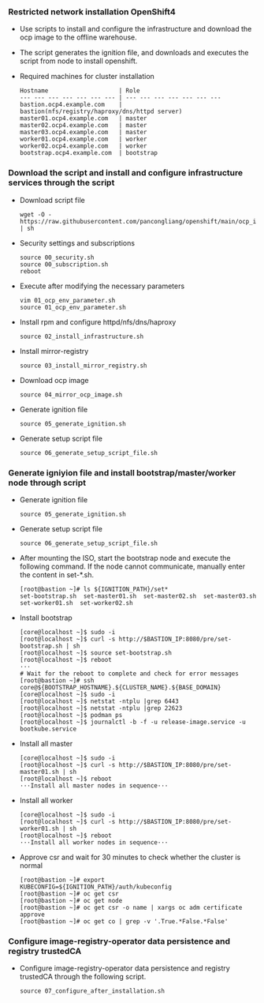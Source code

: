 ### Restricted network installation OpenShift4
* Use scripts to install and configure the infrastructure and download the ocp image to the offline warehouse.
* The script generates the ignition file, and downloads and executes the script from node to install openshift.

* Required machines for cluster installation
  ~~~
  Hostname                    | Role
  --- --- --- --- --- --- --- | --- --- --- --- --- --- --- 
  bastion.ocp4.example.com    | bastion(nfs/registry/haproxy/dns/httpd server)
  master01.ocp4.example.com   | master 
  master02.ocp4.example.com   | master
  master03.ocp4.example.com   | master
  worker01.ocp4.example.com   | worker
  worker02.ocp4.example.com   | worker
  bootstrap.ocp4.example.com  | bootstrap
  ~~~

### Download the script and install and configure infrastructure services through the script

* Download script file
  ~~~
  wget -O - https://raw.githubusercontent.com/pancongliang/openshift/main/ocp_install/00_download_scripts.sh | sh
  ~~~

* Security settings and subscriptions
  ~~~
  source 00_security.sh
  source 00_subscription.sh
  reboot
  ~~~

* Execute after modifying the necessary parameters
  ~~~
  vim 01_ocp_env_parameter.sh
  source 01_ocp_env_parameter.sh
  ~~~

* Install rpm and configure httpd/nfs/dns/haproxy
  ~~~
  source 02_install_infrastructure.sh
  ~~~

* Install mirror-registry
  ~~~
  source 03_install_mirror_registry.sh
  ~~~

* Download ocp image
  ~~~
  source 04_mirror_ocp_image.sh
  ~~~

* Generate ignition file
  ~~~
  source 05_generate_ignition.sh
  ~~~

* Generate setup script file
  ~~~
  source 06_generate_setup_script_file.sh
  ~~~

### Generate igniyion file and install bootstrap/master/worker node through script

* Generate ignition file
  ~~~
  source 05_generate_ignition.sh
  ~~~
  
* Generate setup script file
  ~~~
  source 06_generate_setup_script_file.sh
  ~~~

* After mounting the ISO, start the bootstrap node and execute the following command.
  If the node cannot communicate, manually enter the content in set-*.sh.
  ~~~
  [root@bastion ~]# ls ${IGNITION_PATH}/set*
  set-bootstrap.sh  set-master01.sh  set-master02.sh  set-master03.sh  set-worker01.sh  set-worker02.sh
  ~~~

* Install bootstrap
  ~~~
  [core@localhost ~]$ sudo -i
  [root@localhost ~]$ curl -s http://$BASTION_IP:8080/pre/set-bootstrap.sh | sh
  [root@localhost ~]$ source set-bootstrap.sh
  [root@localhost ~]$ reboot
  ···
  # Wait for the reboot to complete and check for error messages
  [root@bastion ~]# ssh core@${BOOTSTRAP_HOSTNAME}.${CLUSTER_NAME}.${BASE_DOMAIN}
  [core@localhost ~]$ sudo -i
  [root@localhost ~]$ netstat -ntplu |grep 6443
  [root@localhost ~]$ netstat -ntplu |grep 22623
  [root@localhost ~]$ podman ps
  [root@localhost ~]$ journalctl -b -f -u release-image.service -u bootkube.service
  ~~~

* Install all master
  ~~~
  [core@localhost ~]$ sudo -i
  [root@localhost ~]$ curl -s http://$BASTION_IP:8080/pre/set-master01.sh | sh
  [root@localhost ~]$ reboot
  ···Install all master nodes in sequence···
  ~~~

* Install all worker
  ~~~
  [core@localhost ~]$ sudo -i
  [root@localhost ~]$ curl -s http://$BASTION_IP:8080/pre/set-worker01.sh | sh
  [root@localhost ~]$ reboot
  ···Install all worker nodes in sequence···
  ~~~

* Approve csr and wait for 30 minutes to check whether the cluster is normal
  ~~~
  [root@bastion ~]# export KUBECONFIG=${IGNITION_PATH}/auth/kubeconfig
  [root@bastion ~]# oc get csr
  [root@bastion ~]# oc get node
  [root@bastion ~]# oc get csr -o name | xargs oc adm certificate approve
  [root@bastion ~]# oc get co | grep -v '.True.*False.*False'
  ~~~

### Configure image-registry-operator data persistence and registry trustedCA

* Configure image-registry-operator data persistence and registry trustedCA through the following script.

  ~~~
  source 07_configure_after_installation.sh
  ~~~
